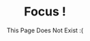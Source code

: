 ---
layout: error
title: Focus !
subtitle:  This Page Does Not Exist :(
sitemap: false
permalink: /404.html
---